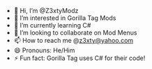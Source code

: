 - 👋 Hi, I’m @Z3xtyModz
- 👀 I’m interested in Gorilla Tag Mods
- 🌱 I’m currently learning C#
- 💞️ I’m looking to collaborate on Mod Menus
- 📫 How to reach me @z3xty@yahoo.com
- 😄 Pronouns: He/Him
- ⚡ Fun fact: Gorilla Tag uses C# for their code!
